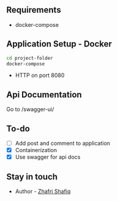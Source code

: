 ## Requirements

- docker-compose

## Application Setup - Docker

```bash
cd project-folder
docker-compose 
```
- HTTP on port 8080

## Api Documentation
Go to /swagger-ui/

## To-do

- [ ] Add post and comment to application
- [x] Containerization
- [x] Use swagger for api docs

## Stay in touch

- Author - [Zhafri Shafiq](https://github.com/zhafri-shafiq)